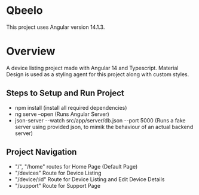 # QbeeIo

This project uses Angular version 14.1.3.

# Overview

A device listing project made with Angular 14 and Typescript.
Material Design is used as a styling agent for this project along with custom styles.

## Steps to Setup and Run Project

- npm install (install all required dependencies)
- ng serve –open (Runs Angular Server)
- json-server --watch src/app/server/db.json --port 5000 (Runs a fake server using provided json, to mimik the behaviour of an actual backend server)

## Project Navigation

- "/", "/home" routes for Home Page (Default Page)
- "/devices" Route for Device Listing
- "/device/:id" Route for Device Listing and Edit Device Details
- "/support" Route for Support Page


